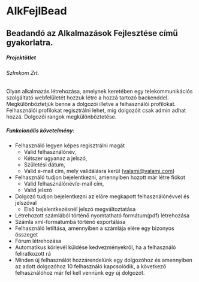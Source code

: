 # AlkFejlBead
## Beadandó az Alkalmazások Fejlesztése című gyakorlatra. 
##### Projektötlet

###### SzImkom Zrt.

Olyan alkalmazás létrehozása, amelynek keretében egy telekommunikációs szolgáltató webfelületét hozzuk létre a hozzá tartozó backenddel. Megkülönböztetjük benne a dolgozói illetve a felhasználói profilokat. Felhasználói profilokat regisztrálni lehet, míg dolgozóit csak admin adhat hozzá. Dolgozói rangok megkülönböztetése.

##### Funkcionális követelmény: 

- Felhasználó legyen képes regisztrálni magát
  - Valid felhasználónév,
  - Kétszer ugyanaz a jelszó,
  - Születési dátum,
  - Valid e-mail cím, mely validálásra kerül (valami@valami.com)
- Felhasználó tudjon bejelentkezni, amennyiben hozott már létre fiókot
  - Valid felhasználónév/e-mail cím,
  - Valid jelszó
- Dolgozó tudjon bejelentkezni az előre megkapott felhasználónévvel és jelszóval
  - Első bejelentkezésnél jelszó megváltoztatása
- Létrehozott számlából történő nyomtatható formátum(pdf) létrehozása
- Számla xml-formátumba történő exportálása
- Felhasználó letiltása, amennyiben a számlája elére egy bizonyos összeget
- Fórum létrehozása
- Automatikus körlevél küldése kedvezményekről, ha a felhasználó feliratkozott rá
- Minden új felhasználót hozzárendelünk egy dolgozóhoz és amennyiben az adott dolgozóhoz 10 felhasználó kapcsolódik, a következő     felhasználóhoz már fel kell vennünk egy új dolgozót. 

